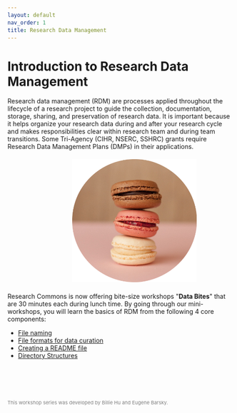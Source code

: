 ```yaml
---
layout: default
nav_order: 1
title: Research Data Management
---
```


# Introduction to Research Data Management
<p style="margin-top:5px"></p>
Research data management (RDM) are processes applied throughout the lifecycle of a research project to guide the collection, documentation, storage, sharing, and preservation of research data. It is important because it helps organize your research data during and after your research cycle and makes responsibilities clear within research team and during team transitions. Some Tri-Agency (CIHR, NSERC, SSHRC) grants require Research Data Management Plans (DMPs) in their applications.

<p style="margin-top:20px;margin-bottom:20px">
<img src="bite-size.png" width="279" style="margin-left:145px"/>
</p>

Research Commons is now offering bite-size workshops "<b>Data Bites</b>" that are 30 minutes each during lunch time. By going through our mini-workshops, you will learn the basics of RDM from the following 4 core components:
- [File naming](content/01_file_naming.md)
- [File formats for data curation](content/02_file_formats.md)
- [Creating a README file](content/03_create_readme.md)
- [Directory Structures](content/04_directory_structures.md)


<p style="margin-top:90px"></p>

<p style="color:grey; font-size:11px">This workshop series was developed by Billie Hu and Eugene Barsky.